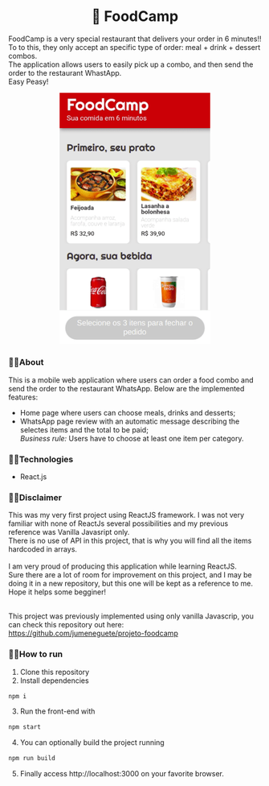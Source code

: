 <h1 align="center">🍝 FoodCamp</h1>

FoodCamp is a very special restaurant that delivers your order in 6 minutes!! <br/>
To to this, they only accept an specific type of order: meal + drink + dessert combos. <br>
The application allows users to easily pick up a combo, and then send the order to the restaurant WhastApp. <br>
Easy Peasy!

<p align="center"><img width="300px" src="/assets/foodcamp.gif" /></p>


### 🔹🔹About

This is a mobile web application where users can order a food combo and send the order to the restaurant WhatsApp. Below are the implemented features:

- Home page where users can choose meals, drinks and desserts;
- WhatsApp page review with an automatic message describing the selectes items and the total to be paid;<br>
  _Business rule:_ Users have to choose at least one item per category. 

### 🔹🔹Technologies
- React.js

### 🔹🔹Disclaimer
This was my very first project using ReactJS framework. I was not very familiar with none of ReactJs several possibilities and my previous reference was Vanilla Javasript only. <br>
There is no use of API in this project, that is why you will find all the items hardcoded in arrays. <br><br>
I am very proud of producing this application while learning ReactJS.<br>
Sure there are a lot of room for improvement on this project, and I may be doing it in a new repository, but this one will be kept as a reference to me. <br>
Hope it helps some begginer! <br> <br>

This project was previously implemented using only vanilla Javascrip, you can check this repository out here: https://github.com/jumeneguete/projeto-foodcamp

### 🔹🔹How to run

1. Clone this repository
2. Install dependencies
```bash
npm i
```
3. Run the front-end with
```bash
npm start
```
4. You can optionally build the project running
```bash
npm run build
```
5. Finally access http://localhost:3000 on your favorite browser.
